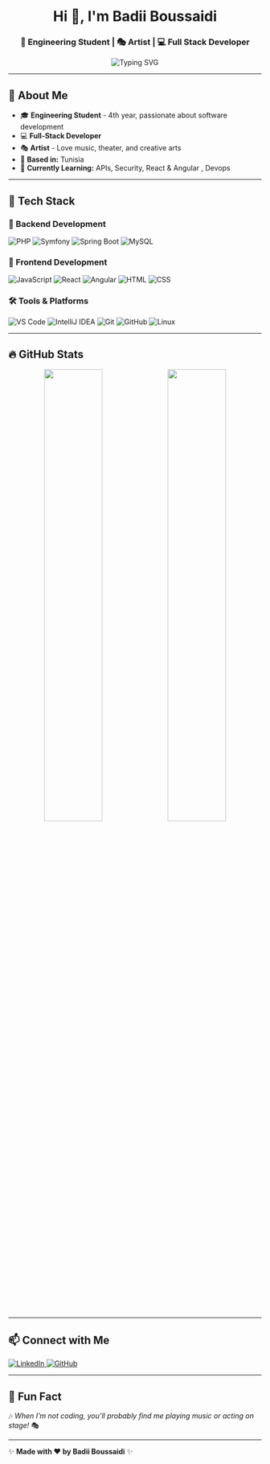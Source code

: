 <h1 align="center">Hi 👋, I'm Badii Boussaidi</h1>
<h3 align="center">🚀 Engineering Student | 🎭 Artist | 💻 Full Stack Developer </h3>

<p align="center">
  <img src="https://readme-typing-svg.demolab.com?font=Fira+Code&size=22&pause=1000&color=ff9900&width=500&lines=Engineering+Student+%7C+Full-Stack+Developer;Symfony+%7C+Spring+Boot+%7C+React+%7C+Angular;Lifelong+Learner+%7C+Problem+Solver" alt="Typing SVG" />
</p>

---

## 🚀 About Me

- 🎓 **Engineering Student** - 4th year, passionate about software development  
- 💻 **Full-Stack Developer** 
- 🎭 **Artist** - Love music, theater, and creative arts  
- 📍 **Based in:**  Tunisia  
- 🎯 **Currently Learning:**  APIs, Security, React & Angular , Devops

---

## 🌟 Tech Stack

### **🚀 Backend Development**
![PHP](https://img.shields.io/badge/PHP-777BB4?style=for-the-badge&logo=php&logoColor=white)
![Symfony](https://img.shields.io/badge/Symfony-000000?style=for-the-badge&logo=symfony&logoColor=white)
![Spring Boot](https://img.shields.io/badge/Spring%20Boot-6DB33F?style=for-the-badge&logo=spring-boot&logoColor=white)
![MySQL](https://img.shields.io/badge/MySQL-4479A1?style=for-the-badge&logo=mysql&logoColor=white)

### **🎨 Frontend Development**
![JavaScript](https://img.shields.io/badge/JavaScript-F7DF1E?style=for-the-badge&logo=javascript&logoColor=black)
![React](https://img.shields.io/badge/React-61DAFB?style=for-the-badge&logo=react&logoColor=black)
![Angular](https://img.shields.io/badge/Angular-DD0031?style=for-the-badge&logo=angular&logoColor=white)
![HTML](https://img.shields.io/badge/HTML-E34F26?style=for-the-badge&logo=html5&logoColor=white)
![CSS](https://img.shields.io/badge/CSS-1572B6?style=for-the-badge&logo=css3&logoColor=white)

### **🛠️ Tools & Platforms**
![VS Code](https://img.shields.io/badge/VS_Code-0078D4?style=for-the-badge&logo=visual-studio-code&logoColor=white)
![IntelliJ IDEA](https://img.shields.io/badge/IntelliJ%20IDEA-000000?style=for-the-badge&logo=intellij-idea&logoColor=white)
![Git](https://img.shields.io/badge/Git-F05032?style=for-the-badge&logo=git&logoColor=white)
![GitHub](https://img.shields.io/badge/GitHub-181717?style=for-the-badge&logo=github&logoColor=white)
![Linux](https://img.shields.io/badge/Linux-FCC624?style=for-the-badge&logo=linux&logoColor=black)

---

## 🔥 GitHub Stats  

<p align="center">
  <img src="https://github-readme-stats.vercel.app/api?username=BoussaidiBadii&show_icons=true&theme=dark&hide_border=true" width="48%" />
<img src="https://streak-stats.demolab.com/?user=BoussaidiBadii&theme=dark&hide_border=true" width="48%" />
</p>

---

## 📫 Connect with Me  
<p align="left">
  <a href="[https://www.linkedin.com/in/badii-boussaidi](https://www.linkedin.com/in/badii-boussaidi-030744208/)" target="_blank">
    <img src="https://img.shields.io/badge/LinkedIn-0A66C2?style=for-the-badge&logo=linkedin&logoColor=white" alt="LinkedIn">
  </a>

  <a href="https://github.com/BadiiBoussaidi">
    <img src="https://img.shields.io/badge/GitHub-181717?style=for-the-badge&logo=github&logoColor=white" alt="GitHub">
  </a>
</p>

---

## 🎵 Fun Fact  
🎶 *When I’m not coding, you’ll probably find me playing music or acting on stage!* 🎭  

---

✨ **Made with ❤️ by Badii Boussaidi** ✨
